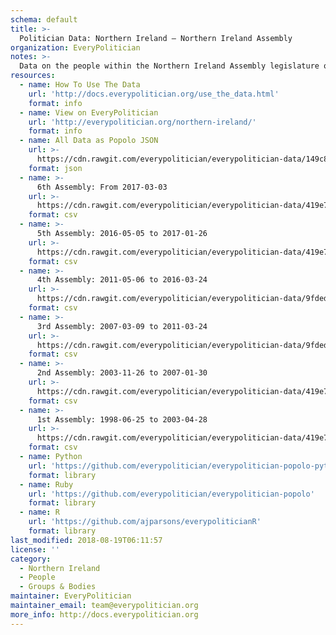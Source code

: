 ```yaml
---
schema: default
title: >-
  Politician Data: Northern Ireland — Northern Ireland Assembly
organization: EveryPolitician
notes: >-
  Data on the people within the Northern Ireland Assembly legislature of Northern Ireland.
resources:
  - name: How To Use The Data
    url: 'http://docs.everypolitician.org/use_the_data.html'
    format: info
  - name: View on EveryPolitician
    url: 'http://everypolitician.org/northern-ireland/'
    format: info
  - name: All Data as Popolo JSON
    url: >-
      https://cdn.rawgit.com/everypolitician/everypolitician-data/149c8fa023004ef9992828a1230afd51abc2b459/data/Northern_Ireland/Assembly/ep-popolo-v1.0.json
    format: json
  - name: >-
      6th Assembly: From 2017-03-03
    url: >-
      https://cdn.rawgit.com/everypolitician/everypolitician-data/419e7b3daaad42fc2fcc9f2e8b4d6f4596eee2a5/data/Northern_Ireland/Assembly/term-6.csv
    format: csv
  - name: >-
      5th Assembly: 2016-05-05 to 2017-01-26
    url: >-
      https://cdn.rawgit.com/everypolitician/everypolitician-data/419e7b3daaad42fc2fcc9f2e8b4d6f4596eee2a5/data/Northern_Ireland/Assembly/term-5.csv
    format: csv
  - name: >-
      4th Assembly: 2011-05-06 to 2016-03-24
    url: >-
      https://cdn.rawgit.com/everypolitician/everypolitician-data/9fdeddf9ac8c9b88931c50f815061e1761926e53/data/Northern_Ireland/Assembly/term-4.csv
    format: csv
  - name: >-
      3rd Assembly: 2007-03-09 to 2011-03-24
    url: >-
      https://cdn.rawgit.com/everypolitician/everypolitician-data/9fdeddf9ac8c9b88931c50f815061e1761926e53/data/Northern_Ireland/Assembly/term-3.csv
    format: csv
  - name: >-
      2nd Assembly: 2003-11-26 to 2007-01-30
    url: >-
      https://cdn.rawgit.com/everypolitician/everypolitician-data/419e7b3daaad42fc2fcc9f2e8b4d6f4596eee2a5/data/Northern_Ireland/Assembly/term-2.csv
    format: csv
  - name: >-
      1st Assembly: 1998-06-25 to 2003-04-28
    url: >-
      https://cdn.rawgit.com/everypolitician/everypolitician-data/419e7b3daaad42fc2fcc9f2e8b4d6f4596eee2a5/data/Northern_Ireland/Assembly/term-1.csv
    format: csv
  - name: Python
    url: 'https://github.com/everypolitician/everypolitician-popolo-python'
    format: library
  - name: Ruby
    url: 'https://github.com/everypolitician/everypolitician-popolo'
    format: library
  - name: R
    url: 'https://github.com/ajparsons/everypoliticianR'
    format: library
last_modified: 2018-08-19T06:11:57
license: ''
category:
  - Northern Ireland
  - People
  - Groups & Bodies
maintainer: EveryPolitician
maintainer_email: team@everypolitician.org
more_info: http://docs.everypolitician.org
---
```

